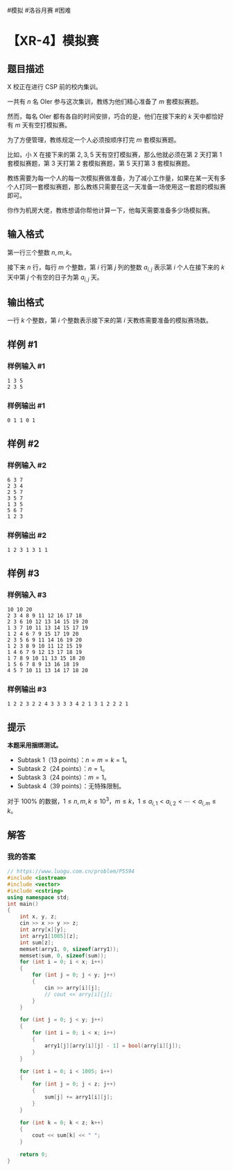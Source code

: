 #模拟 #洛谷月赛 #困难

# 【XR-4】模拟赛

## 题目描述

X 校正在进行 CSP 前的校内集训。

一共有 $n$ 名 OIer 参与这次集训，教练为他们精心准备了 $m$ 套模拟赛题。

然而，每名 OIer 都有各自的时间安排，巧合的是，他们在接下来的 $k$ 天中都恰好有 $m$ 天有空打模拟赛。

为了方便管理，教练规定一个人必须按顺序打完 $m$ 套模拟赛题。

比如，小 X 在接下来的第 $2,3,5$ 天有空打模拟赛，那么他就必须在第 $2$ 天打第 $1$ 套模拟赛题，第 $3$ 天打第 $2$ 套模拟赛题，第 $5$ 天打第 $3$ 套模拟赛题。

教练需要为每一个人的每一次模拟赛做准备，为了减小工作量，如果在某一天有多个人打同一套模拟赛题，那么教练只需要在这一天准备一场使用这一套题的模拟赛即可。

你作为机房大佬，教练想请你帮他计算一下，他每天需要准备多少场模拟赛。

## 输入格式

第一行三个整数 $n,m,k$。

接下来 $n$ 行，每行 $m$ 个整数，第 $i$ 行第 $j$ 列的整数 $a_{i,j}$ 表示第 $i$ 个人在接下来的 $k$ 天中第 $j$ 个有空的日子为第 $a_{i,j}$ 天。

## 输出格式

一行 $k$ 个整数，第 $i$ 个整数表示接下来的第 $i$ 天教练需要准备的模拟赛场数。

## 样例 #1

### 样例输入 #1

```
1 3 5
2 3 5
```

### 样例输出 #1

```
0 1 1 0 1
```

## 样例 #2

### 样例输入 #2

```
6 3 7
2 3 4
2 5 7
3 5 7
1 3 5
5 6 7
1 2 3
```

### 样例输出 #2

```
1 2 3 1 3 1 1
```

## 样例 #3

### 样例输入 #3

```
10 10 20
2 3 4 8 9 11 12 16 17 18
2 3 6 10 12 13 14 15 19 20
1 3 7 10 11 13 14 15 17 19
1 2 4 6 7 9 15 17 19 20
2 3 5 6 9 11 14 16 19 20
1 2 3 8 9 10 11 12 15 19
1 4 6 7 9 12 13 17 18 19
1 7 8 9 10 11 13 15 18 20
1 5 6 7 8 9 13 16 18 19
4 5 7 10 11 13 14 17 18 20
```

### 样例输出 #3

```
1 2 2 3 2 2 4 3 3 3 3 4 2 1 3 1 2 2 2 1
```

## 提示

**本题采用捆绑测试。**

- Subtask 1（13 points）：$n = m = k = 1$。
- Subtask 2（24 points）：$n = 1$。
- Subtask 3（24 points）：$m = 1$。
- Subtask 4（39 points）：无特殊限制。

对于 $100\%$ 的数据，$1 \le n,m,k \le 10^3$，$m \le k$，$1 \le a_{i,1} < a_{i,2} < \cdots < a_{i,m} \le k$。

## 解答

### 我的答案

```cpp
// https://www.luogu.com.cn/problem/P5594
#include <iostream>
#include <vector>
#include <cstring>
using namespace std;
int main()
{
    int x, y, z;
    cin >> x >> y >> z;
    int arry[x][y];
    int arry1[1005][z];
    int sum[z];
    memset(arry1, 0, sizeof(arry1));
    memset(sum, 0, sizeof(sum));
    for (int i = 0; i < x; i++)
    {
        for (int j = 0; j < y; j++)
        {
            cin >> arry[i][j];
            // cout << arry[i][j];
        }
    }

    for (int j = 0; j < y; j++)
    {
        for (int i = 0; i < x; i++)
        {
            arry1[j][arry[i][j] - 1] = bool(arry[i][j]);
        }
    }

    for (int i = 0; i < 1005; i++)
    {
        for (int j = 0; j < z; j++)
        {
            sum[j] += arry1[i][j];
        }
    }

    for (int k = 0; k < z; k++)
    {
        cout << sum[k] << " ";
    }

    return 0;
}
```
